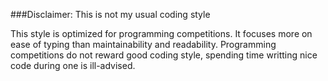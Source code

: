 ###Disclaimer: This is not my usual coding style

This style is optimized for programming competitions. It focuses more on ease of typing than maintainability and readability.
Programming competitions do not reward good coding style, spending time writting nice code during one is ill-advised.
